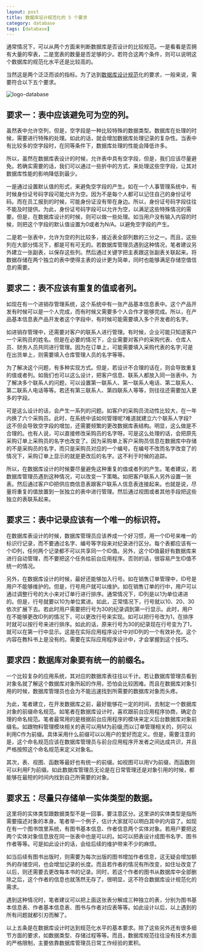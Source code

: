 ```yaml
---
layout: post
title: 数据库设计规范化的 5 个要求
category: database
tags: [database]
---
```


通常情况下，可以从两个方面来判断数据库是否设计的比较规范。一是看看是否拥有大量的窄表，二是宽表的数量是否足够的少。若符合这两个条件，则可以说明这个数据库的规范化水平还是比较高的。

当然这是两个泛泛而谈的指标。为了达到[数据库设计规范](http://www.codeceo.com/article/net-erp-20-db-design-rules.html "数据库设计规范")化的要求，一般来说，需要符合以下五个要求。

![](http://static.codeceo.com/images/2015/01/logo-database.jpg "logo-database")

## 要求一：表中应该避免可为空的列。

虽然表中允许空列，但是，空字段是一种比较特殊的数据类型。数据库在处理的时候，需要进行特殊的处理。如此的话，就会增加数据库处理记录的复杂性。当表中有比较多的空字段时，在同等条件下，数据库处理的性能会降低许多。

所以，虽然在数据库表设计的时候，允许表中具有空字段，但是，我们应该尽量避免。若确实需要的话，我们可以通过一些折中的方式，来处理这些空字段，让其对数据库性能的影响降低到最少。

一是通过设置默认值的形式，来避免空字段的产生。如在一个人事管理系统中，有时候身份证号码字段可能允许为空。因为不是每个人都可以记住自己的身份证号码。而在员工报到的时候，可能身份证没有带在身边。所以，身份证号码字段往往不能及时提供。为此，身份证号码字段可以允许为空，以满足这些特殊情况的需要。但是，在数据库设计的时候，则可以做一些处理。如当用户没有输入内容的时候，则把这个字段的默认值设置为0或者为N/A。以避免空字段的产生。

二是若一张表中，允许为空的列比较多，接近表全部列数的三分之一。而且，这些列在大部分情况下，都是可有可无的。若数据库管理员遇到这种情况，笔者建议另外建立一张副表，以保存这些列。然后通过关键字把主表跟这张副表关联起来。将数据存储在两个独立的表中使得主表的设计更为简单，同时也能够满足存储空值信息的需要。

## 要求二：表不应该有重复的值或者列。

如现在有一个进销存管理系统，这个系统中有一张产品基本信息表中。这个产品开发有时候可以是一个人完成，而有时候又需要多个人合作才能够完成。所以，在产品基本信息表产品开发者这个字段中，有时候可能需要填入多个开发者的名字。

如进销存管理中，还需要对客户的联系人进行管理。有时候，企业可能只知道客户一个采购员的姓名。但是在必要的情况下，企业需要对客户的采购代表、仓库人员、财务人员共同进行管理。因为在订单上，可能需要填入采购代表的名字;可是在出货单上，则需要填入仓库管理人员的名字等等。

为了解决这个问题，有多种实现方式。但是，若设计不合理的话在，则会导致重复的值或者列。如我们也可以这么设计，把客户信息、联系人都放入同一张表中。为了解决多个联系人的问题，可以设置第一联系人、第一联系人电话、第二联系人、第二联系人电话等等。若还有第三联系人、第四联系人等等，则往往还需要加入更多的字段。

可是这么设计的话，会产生一系列的问题。如客户的采购员流动性比较大，在一年内换了六个采购员。此时，在系统中该如何管理呢?难道就建立六个联系人字段?这不但会导致空字段的增加，还需要频繁的更改数据库表结构。明显，这么做是不合理的。也有人说，可以直接修改采购员的名字呀。可是这么处理的话，会把原先采购订单上采购员的名字也改变了。因为采购单上客户采购员信息在数据库中存储的不是采购员的名字，而只是采购员对应的一个编号。在编号不改而名字改变了的情况下，采购订单上显示的就是更改后的名字。这不利于时候的追踪。

所以，在数据库设计的时候要尽量避免这种重复的值或者列的产生。笔者建议，若数据库管理员遇到这种情况，可以改变一下策略。如把客户联系人另外设置一张表。然后通过客户ID把供应商信息表跟客户联系人信息表连接起来。也就是说，尽量将重复的值放置到一张独立的表中进行管理。然后通过视图或者其他手段把这些独立的表联系起来。

## 要求三：表中记录应该有一个唯一的标识符。

在数据库表设计的时候，数据库管理员应该养成一个好习惯，用一个ID号来唯一的标识行记录，而不要通过名字、编号等字段来对纪录进行区分。每个表都应该有一个ID列，任何两个记录都不可以共享同一个ID值。另外，这个ID值最好有数据库来进行自动管理，而不要把这个任务给前台应用程序。否则的话，很容易产生ID值不统一的情况。

另外，在数据库设计的时候，最好还能够加入行号。如在销售订单管理中，ID号是用户不能够维护的。但是，行号用户就可以维护。如在销售订单的行中，用户可以通过调整行号的大小来对订单行进行排序。通常情况下，ID列是以1为单位递进的。但是，行号就要以10为单位累进。如此，正常情况下，行号就以10、20、30依次扩展下去。若此时用户需要把行号为30的纪录调到第一行显示。此时，用户在不能够更改ID列的情况下，可以更改行号来实现。如可以把行号改为1，在排序时就可以按行号来进行排序。如此的话，原来行号为30的纪录现在行号变为了1，就可以在第一行中显示。这是在实际应用程序设计中对ID列的一个有效补充。这个内容在教科书上是没有的。需要在实际应用程序设计中，才会掌握到这个技巧。

## 要求四：数据库对象要有统一的前缀名。

一个比较复杂的应用系统，其对应的数据库表往往以千计。若让数据库管理员看到对象名就了解这个数据库对象所起的作用，恐怕会比较困难。而且在数据库对象引用的时候，数据库管理员也会为不能迅速找到所需要的数据库对象而头疼。

为此，笔者建立，在开发数据库之前，最好能够花一定的时间，去制定一个数据库对象的前缀命名规范。如笔者在数据库设计时，喜欢跟前台应用程序协商，确定合理的命名规范。笔者最常用的是根据前台应用程序的模块来定义后台数据库对象前缀名。如跟物料管理模块相关的表可以用M为前缀;而以订单管理相关的，则可以利用C作为前缀。具体采用什么前缀可以以用户的爱好而定义。但是，需要注意的是，这个命名规范应该在数据库管理员与前台应用程序开发者之间达成共识，并且严格按照这个命名规范来定义对象名。

其次，表、视图、函数等最好也有统一的前缀。如视图可以用V为前缀，而函数则可以利用F为前缀。如此数据库管理员无论是在日常管理还是对象引用的时候，都能够在最短的时间内找到自己所需要的对象。

## 要求五：尽量只存储单一实体类型的数据。

这里将的实体类型跟数据类型不是一回事，要注意区分。这里讲的实体类型是指所需要描述对象的本身。笔者举一个例子，估计大家就可以明白其中的内容了。如现在有一个图书馆里系统，有图书基本信息、作者信息两个实体对象。若用户要把这两个实体对象信息放在同一张表中也是可以的。如可以把表设计成图书名字、图书作者等等。可是如此设计的话，会给后续的维护带来不少的麻烦。

如当后续有图书出版时，则需要为每次出版的图书增加作者信息，这无疑会增加额外的存储空间，也会增加记录的长度。而且若作者的情况有所改变，如住址改变了以后，则还需要去更改每本书的记录。同时，若这个作者的图书从数据库中全部删除之后，这个作者的信息也就荡然无存了。很明显，这不符合数据库设计规范化的需求。

遇到这种情况时，笔者建议可以把上面这张表分解成三种独立的表，分别为图书基本信息表、作者基本信息表、图书与作者对应表等等。如此设计以后，以上遇到的所有问题就都引刃而解了。

以上五条是在数据库设计时达到规范化水平的基本要求。除了这些另外还有很多细节方面的要求，如数据类型、存储过程等等。而且，数据库规范往往没有技术方面的严格限制，主要依靠数据库管理员日常工作经验的累积。
